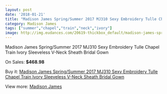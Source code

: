 ```yaml
---
layout: post
date: '2018-01-21'
title: "Madison James Spring/Summer 2017 MJ310 Sexy Embroidery Tulle Chapel Train Ivory Sleeveless V-Neck Sheath Bridal Gown"
category: Madison James
tags: ["summer","chapel","train","neck","ivory"]
image: http://img.eudances.com/20619-thickbox_default/madison-james-spring-summer-2017-mj310-sexy-embroidery-tulle-chapel-train-ivory-sleeveless-v-neck-sheath-bridal-gown.jpg
---
```

Madison James Spring/Summer 2017 MJ310 Sexy Embroidery Tulle Chapel Train Ivory Sleeveless V-Neck Sheath Bridal Gown

On Sales: **$468.98**
<a href="https://www.eudances.com/en/madison-james/6191-madison-james-spring-summer-2017-mj310-sexy-embroidery-tulle-chapel-train-ivory-sleeveless-v-neck-sheath-bridal-gown.html"><amp-img layout="responsive" width="600" height="600" src="//img.eudances.com/20619-thickbox_default/madison-james-spring-summer-2017-mj310-sexy-embroidery-tulle-chapel-train-ivory-sleeveless-v-neck-sheath-bridal-gown.jpg" alt="Madison James Spring/Summer 2017 MJ310 Sexy Embroidery Tulle Chapel Train Ivory Sleeveless V-Neck Sheath Bridal Gown 0" /></a>
<a href="https://www.eudances.com/en/madison-james/6191-madison-james-spring-summer-2017-mj310-sexy-embroidery-tulle-chapel-train-ivory-sleeveless-v-neck-sheath-bridal-gown.html"><amp-img layout="responsive" width="600" height="600" src="//img.eudances.com/20622-thickbox_default/madison-james-spring-summer-2017-mj310-sexy-embroidery-tulle-chapel-train-ivory-sleeveless-v-neck-sheath-bridal-gown.jpg" alt="Madison James Spring/Summer 2017 MJ310 Sexy Embroidery Tulle Chapel Train Ivory Sleeveless V-Neck Sheath Bridal Gown 1" /></a>
<a href="https://www.eudances.com/en/madison-james/6191-madison-james-spring-summer-2017-mj310-sexy-embroidery-tulle-chapel-train-ivory-sleeveless-v-neck-sheath-bridal-gown.html"><amp-img layout="responsive" width="600" height="600" src="//img.eudances.com/20621-thickbox_default/madison-james-spring-summer-2017-mj310-sexy-embroidery-tulle-chapel-train-ivory-sleeveless-v-neck-sheath-bridal-gown.jpg" alt="Madison James Spring/Summer 2017 MJ310 Sexy Embroidery Tulle Chapel Train Ivory Sleeveless V-Neck Sheath Bridal Gown 2" /></a>
<a href="https://www.eudances.com/en/madison-james/6191-madison-james-spring-summer-2017-mj310-sexy-embroidery-tulle-chapel-train-ivory-sleeveless-v-neck-sheath-bridal-gown.html"><amp-img layout="responsive" width="600" height="600" src="//img.eudances.com/20620-thickbox_default/madison-james-spring-summer-2017-mj310-sexy-embroidery-tulle-chapel-train-ivory-sleeveless-v-neck-sheath-bridal-gown.jpg" alt="Madison James Spring/Summer 2017 MJ310 Sexy Embroidery Tulle Chapel Train Ivory Sleeveless V-Neck Sheath Bridal Gown 3" /></a>

Buy it: [Madison James Spring/Summer 2017 MJ310 Sexy Embroidery Tulle Chapel Train Ivory Sleeveless V-Neck Sheath Bridal Gown](https://www.eudances.com/en/madison-james/6191-madison-james-spring-summer-2017-mj310-sexy-embroidery-tulle-chapel-train-ivory-sleeveless-v-neck-sheath-bridal-gown.html "Madison James Spring/Summer 2017 MJ310 Sexy Embroidery Tulle Chapel Train Ivory Sleeveless V-Neck Sheath Bridal Gown")

View more: [Madison James](https://www.eudances.com/en/75-Madison-James "Madison James")
